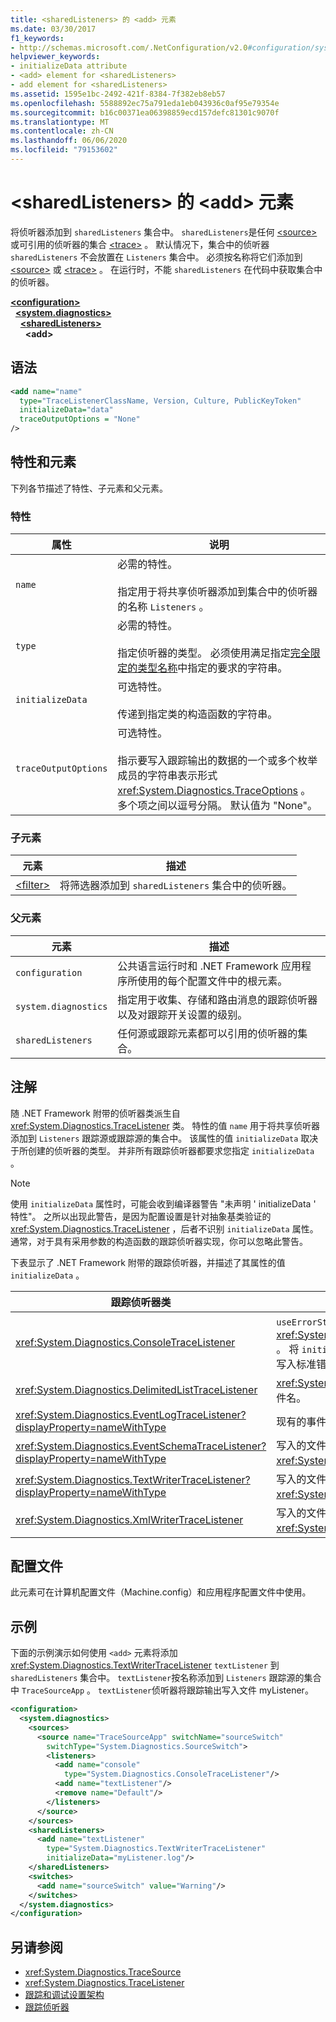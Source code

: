 ```yaml
---
title: <sharedListeners> 的 <add> 元素
ms.date: 03/30/2017
f1_keywords:
- http://schemas.microsoft.com/.NetConfiguration/v2.0#configuration/system.diagnostics/sharedListeners/add
helpviewer_keywords:
- initializeData attribute
- <add> element for <sharedListeners>
- add element for <sharedListeners>
ms.assetid: 1595e1bc-2492-421f-8384-7f382eb8eb57
ms.openlocfilehash: 5588892ec75a791eda1eb043936c0af95e79354e
ms.sourcegitcommit: b16c00371ea06398859ecd157defc81301c9070f
ms.translationtype: MT
ms.contentlocale: zh-CN
ms.lasthandoff: 06/06/2020
ms.locfileid: "79153602"
---
```

# <a name="add-element-for-sharedlisteners"></a>\<sharedListeners> 的 \<add> 元素
将侦听器添加到 `sharedListeners` 集合中。 `sharedListeners`是任何 [\<source>](source-element.md) 或可引用的侦听器的集合 [\<trace>](trace-element.md) 。  默认情况下，集合中的侦听器 `sharedListeners` 不会放置在 `Listeners` 集合中。 必须按名称将它们添加到 [\<source>](source-element.md) 或 [\<trace>](trace-element.md) 。 在运行时，不能 `sharedListeners` 在代码中获取集合中的侦听器。  

[**\<configuration>**](../configuration-element.md)\
&nbsp;&nbsp;[**\<system.diagnostics>**](system-diagnostics-element.md)\
&nbsp;&nbsp;&nbsp;&nbsp;[**\<sharedListeners>**](sharedlisteners-element.md)\
&nbsp;&nbsp;&nbsp;&nbsp;&nbsp;&nbsp;**\<add>**

## <a name="syntax"></a>语法  
  
```xml  
<add name="name"
  type="TraceListenerClassName, Version, Culture, PublicKeyToken"  
  initializeData="data"
  traceOutputOptions = "None"
/>  
```
  
## <a name="attributes-and-elements"></a>特性和元素  
 下列各节描述了特性、子元素和父元素。  
  
### <a name="attributes"></a>特性  
  
|属性|说明|  
|---------------|-----------------|  
|`name`|必需的特性。<br /><br /> 指定用于将共享侦听器添加到集合中的侦听器的名称 `Listeners` 。|  
|`type`|必需的特性。<br /><br /> 指定侦听器的类型。 必须使用满足指定[完全限定的类型名称](../../../reflection-and-codedom/specifying-fully-qualified-type-names.md)中指定的要求的字符串。|  
|`initializeData`|可选特性。<br /><br /> 传递到指定类的构造函数的字符串。|  
|`traceOutputOptions`|可选特性。<br/><br/>指示要写入跟踪输出的数据的一个或多个枚举成员的字符串表示形式 <xref:System.Diagnostics.TraceOptions> 。 多个项之间以逗号分隔。 默认值为 "None"。|

### <a name="child-elements"></a>子元素  
  
|元素|描述|  
|-------------|-----------------|  
|[\<filter>](filter-element-for-add-for-sharedlisteners.md)|将筛选器添加到 `sharedListeners` 集合中的侦听器。|  
  
### <a name="parent-elements"></a>父元素  
  
|元素|描述|  
|-------------|-----------------|  
|`configuration`|公共语言运行时和 .NET Framework 应用程序所使用的每个配置文件中的根元素。|  
|`system.diagnostics`|指定用于收集、存储和路由消息的跟踪侦听器以及对跟踪开关设置的级别。|  
|`sharedListeners`|任何源或跟踪元素都可以引用的侦听器的集合。|  
  
## <a name="remarks"></a>注解  
 随 .NET Framework 附带的侦听器类派生自 <xref:System.Diagnostics.TraceListener> 类。 特性的值 `name` 用于将共享侦听器添加到 `Listeners` 跟踪源或跟踪源的集合中。 该属性的值 `initializeData` 取决于所创建的侦听器的类型。 并非所有跟踪侦听器都要求您指定 `initializeData` 。  
  
> [!NOTE]
> 使用 `initializeData` 属性时，可能会收到编译器警告 "未声明 ' initializeData ' 特性"。 之所以出现此警告，是因为配置设置是针对抽象基类验证的 <xref:System.Diagnostics.TraceListener> ，后者不识别 `initializeData` 属性。 通常，对于具有采用参数的构造函数的跟踪侦听器实现，你可以忽略此警告。  
  
 下表显示了 .NET Framework 附带的跟踪侦听器，并描述了其属性的值 `initializeData` 。  
  
|跟踪侦听器类|initializeData 特性值|  
|--------------------------|------------------------------------|  
|<xref:System.Diagnostics.ConsoleTraceListener>|`useErrorStream`构造函数的值 <xref:System.Diagnostics.ConsoleTraceListener.%23ctor%2A> 。  将 `initializeData` 属性设置为 " `true` " 可将跟踪和调试输出写入标准错误流; 将该属性设置为 " `false` " 可写入标准输出流。|  
|<xref:System.Diagnostics.DelimitedListTraceListener>|<xref:System.Diagnostics.DelimitedListTraceListener> 写入的文件名。|  
|<xref:System.Diagnostics.EventLogTraceListener?displayProperty=nameWithType>|现有的事件日志源的名称。|  
|<xref:System.Diagnostics.EventSchemaTraceListener?displayProperty=nameWithType>|写入的文件的名称 <xref:System.Diagnostics.EventSchemaTraceListener> 。|  
|<xref:System.Diagnostics.TextWriterTraceListener?displayProperty=nameWithType>|写入的文件的名称 <xref:System.Diagnostics.TextWriterTraceListener> 。|  
|<xref:System.Diagnostics.XmlWriterTraceListener>|写入的文件的名称 <xref:System.Diagnostics.XmlWriterTraceListener> 。|  
  
## <a name="configuration-file"></a>配置文件  
 此元素可在计算机配置文件（Machine.config）和应用程序配置文件中使用。  
  
## <a name="example"></a>示例  
 下面的示例演示如何使用 `<add>` 元素将添加 <xref:System.Diagnostics.TextWriterTraceListener> `textListener` 到 `sharedListeners` 集合中。   `textListener`按名称添加到 `Listeners` 跟踪源的集合中 `TraceSourceApp` 。 `textListener`侦听器将跟踪输出写入文件 myListener。  
  
```xml  
<configuration>  
  <system.diagnostics>  
    <sources>  
      <source name="TraceSourceApp" switchName="sourceSwitch"
        switchType="System.Diagnostics.SourceSwitch">  
        <listeners>  
          <add name="console"
            type="System.Diagnostics.ConsoleTraceListener"/>  
          <add name="textListener"/>  
          <remove name="Default"/>  
        </listeners>  
      </source>  
    </sources>  
    <sharedListeners>  
      <add name="textListener"
        type="System.Diagnostics.TextWriterTraceListener"
        initializeData="myListener.log"/>  
    </sharedListeners>  
    <switches>  
      <add name="sourceSwitch" value="Warning"/>  
    </switches>  
  </system.diagnostics>  
</configuration>
```  
  
## <a name="see-also"></a>另请参阅

- <xref:System.Diagnostics.TraceSource>
- <xref:System.Diagnostics.TraceListener>
- [跟踪和调试设置架构](index.md)
- [跟踪侦听器](../../../debug-trace-profile/trace-listeners.md)
